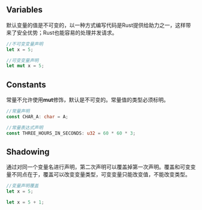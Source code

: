 ## Variables

默认变量的值是不可变的，以一种方式编写代码是Rust提供给助力之一，这样带来了安全优势；Rust也能容易的处理并发请求。

```Rust
//不可变变量声明
let x = 5;

//可变变量声明
let mut x = 5;
```

## Constants

常量不允许使用**mut**修饰，默认是不可变的。常量值的类型必须标明。

```Rust
//常量声明
const CHAR_A: char = A;

//常量表达式声明
const THREE_HOURS_IN_SECONDS: u32 = 60 * 60 * 3;
```

## Shadowing

通过对同一个变量名进行声明，第二次声明可以覆盖掉第一次声明。覆盖和可变变量不同点在于，覆盖可以改变变量类型，可变变量只能改变值，不能改变类型。

```Rust
//变量声明覆盖
let x = 5;

let x = 5 + 1;
```

